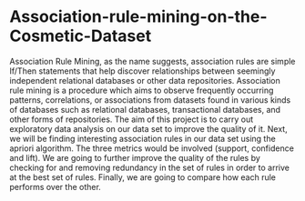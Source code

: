# Association-rule-mining-on-the-Cosmetic-Dataset

Association Rule Mining, as the name suggests,
association rules are simple If/Then statements that
help discover relationships between seemingly
independent relational databases or other data
repositories.
Association rule mining is a procedure which aims to
observe frequently occurring patterns, correlations, or
associations from datasets found in various kinds of
databases such as relational databases, transactional
databases, and other forms of repositories. The aim of this project is to carry out exploratory data
analysis on our data set to improve the quality of it.
Next, we will be finding interesting association rules
in our data set using the apriori algorithm. The three
metrics would be involved (support, confidence and
lift). We are going to further improve the quality of the
rules by checking for and removing redundancy in the
set of rules in order to arrive at the best set of rules.
Finally, we are going to compare how each rule
performs over the other.
